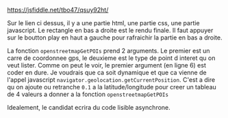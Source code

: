 https://jsfiddle.net/tbo47/qsuy92ht/

Sur le lien ci dessus, il y a une partie html, une partie css, une partie javascript.
Le rectangle en bas a droite est le rendu finale. 
Il faut appuyer sur le boutton play en haut a gauche pour rafraichir la partie en bas a droite.


La fonction `openstreetmapGetPOIs` prend 2 arguments. 
Le premier est un carre de coordonnee gps, le deuxieme est le type de point d interet qu on veut lister.
Comme on peut le voir, le premier argument (en ligne 6) est coder en dure. 
Je voudrais que ca soit dynamique et que ca vienne de l'appel javascript `navigator.geolocation.getCurrentPosition`. 
C'est a dire qu on ajoute ou retranche `0.1` a la latitude/longitude pour creer un tableau de 4 valeurs a donner a la fonction `openstreetmapGetPOIs`

Idealement, le candidat ecrira du code lisible asynchrone.